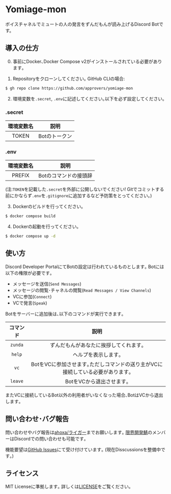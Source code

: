 # Yomiage-mon
ボイスチャネルでミュートの人の発言をずんだもんが読み上げるDiscord Botです。

## 導入の仕方

0. 事前にDocker､Docker Compose v2がインストールされている必要があります｡

1. Repositoryをクローンしてください｡
GitHub CLIの場合:
```bash
$ gh repo clone https://github.com/approvers/yomiage-mon
```

2. 環境変数を`.secret`, `.env`に記述してください｡以下を必ず設定してください｡

### .secret

| 環境変数名 | 説明 |
|:---:|:---:|
| TOKEN | Botのトークン |

### .env

| 環境変数名 | 説明 |
|:---:|:---:|
| PREFIX | Botのコマンドの接頭辞 |

(注:`TOKEN`を記載した`.secret`を外部に公開しないでください! Gitでコミットする前にかならず`.env`を`.gitignore`に追加するなど予防策をとってください｡)

3. Dockerのビルドを行ってください｡
```bash
$ docker compose build
``````

4. Dockerの起動を行ってください｡
```bash
$ docker compose up -d
```

## 使い方

Discord Developer PortalにてBotの設定は行われているものとします｡
Botには以下の権限が必要です｡

- メッセージを送信(`Send Messages`)
- メッセージの閲覧･チャネルの閲覧(`Read Messages / View Channels`)
- VCに参加(`Connect`)
- VCで発言(`Speak`)

Botをサーバーに追加後は､以下のコマンドが実行できます｡

| コマンド | 説明 |
|:---:|:---:|
| `zunda` | ずんだもんがあなたに挨拶してくれます｡ |
| `help` | ヘルプを表示します｡ |
| `vc` | BotをVCに参加させます｡ただしコマンドの送り主がVCに接続している必要があります｡ |
| `leave` | BotをVCから退出させます｡ |

またVCに接続しているBot以外の利用者がいなくなった場合､BotはVCから退出します｡

## 問い合わせ･バグ報告

問い合わせやバグ報告は[ahoxa/ライガー](https://.com/ahoxa1rx)までお願いします｡
[限界開発鯖](https://approvers.dev)のメンバーはDiscordでの問い合わせも可能です｡

機能要望は[GitHub Issues](https://github.com/approvers/yomiage-mon/issues)にて受け付けています｡
(現在Disscussionsを整備中です｡)

## ライセンス
MIT Licenseに準拠します｡
詳しくは[LICENSE](LICENSE)をご覧ください｡
